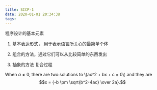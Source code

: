 ```yaml
---
title: SICP-1
date: 2020-01-01 20:34:38
tags:
---
```


程序设计的基本元素

1. 基本表达形式， 用于表示语言所关心的最简单个体

2. 组合的方法，通过它们可以从比较简单的东西发出

3. 抽象的方法 复合过程

When $a \ne 0$, there are two solutions to \\(ax^2 + bx + c = 0\\) and they are
$$x = {-b \pm \sqrt{b^2-4ac} \over 2a}.$$
